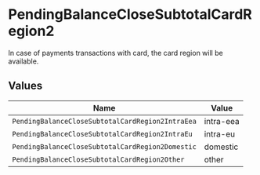 # PendingBalanceCloseSubtotalCardRegion2

In case of payments transactions with card, the card region will be available.


## Values

| Name                                             | Value                                            |
| ------------------------------------------------ | ------------------------------------------------ |
| `PendingBalanceCloseSubtotalCardRegion2IntraEea` | intra-eea                                        |
| `PendingBalanceCloseSubtotalCardRegion2IntraEu`  | intra-eu                                         |
| `PendingBalanceCloseSubtotalCardRegion2Domestic` | domestic                                         |
| `PendingBalanceCloseSubtotalCardRegion2Other`    | other                                            |